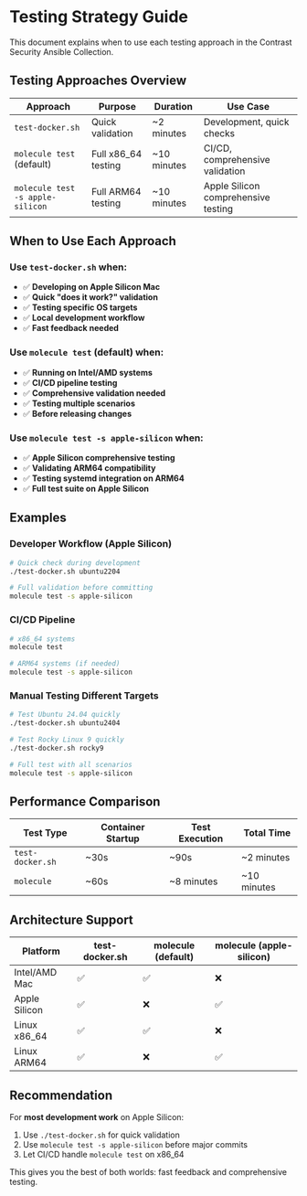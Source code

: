 # Testing Strategy Guide

This document explains when to use each testing approach in the Contrast Security Ansible Collection.

## Testing Approaches Overview

| Approach | Purpose | Duration | Use Case |
|----------|---------|----------|-----------|
| `test-docker.sh` | Quick validation | ~2 minutes | Development, quick checks |
| `molecule test` (default) | Full x86_64 testing | ~10 minutes | CI/CD, comprehensive validation |
| `molecule test -s apple-silicon` | Full ARM64 testing | ~10 minutes | Apple Silicon comprehensive testing |

## When to Use Each Approach

### Use `test-docker.sh` when:
- ✅ **Developing on Apple Silicon Mac**
- ✅ **Quick "does it work?" validation**
- ✅ **Testing specific OS targets**
- ✅ **Local development workflow**
- ✅ **Fast feedback needed**

### Use `molecule test` (default) when:
- ✅ **Running on Intel/AMD systems**
- ✅ **CI/CD pipeline testing**
- ✅ **Comprehensive validation needed**
- ✅ **Testing multiple scenarios**
- ✅ **Before releasing changes**

### Use `molecule test -s apple-silicon` when:
- ✅ **Apple Silicon comprehensive testing**
- ✅ **Validating ARM64 compatibility**
- ✅ **Testing systemd integration on ARM64**
- ✅ **Full test suite on Apple Silicon**

## Examples

### Developer Workflow (Apple Silicon)
```bash
# Quick check during development
./test-docker.sh ubuntu2204

# Full validation before committing
molecule test -s apple-silicon
```

### CI/CD Pipeline
```bash
# x86_64 systems
molecule test

# ARM64 systems (if needed)
molecule test -s apple-silicon
```

### Manual Testing Different Targets
```bash
# Test Ubuntu 24.04 quickly
./test-docker.sh ubuntu2404

# Test Rocky Linux 9 quickly  
./test-docker.sh rocky9

# Full test with all scenarios
molecule test -s apple-silicon
```

## Performance Comparison

| Test Type | Container Startup | Test Execution | Total Time |
|-----------|------------------|----------------|------------|
| `test-docker.sh` | ~30s | ~90s | ~2 minutes |
| `molecule` | ~60s | ~8 minutes | ~10 minutes |

## Architecture Support

| Platform | test-docker.sh | molecule (default) | molecule (apple-silicon) |
|----------|----------------|-------------------|-------------------------|
| Intel/AMD Mac | ✅ | ✅ | ❌ |
| Apple Silicon | ✅ | ❌ | ✅ |
| Linux x86_64 | ✅ | ✅ | ❌ |
| Linux ARM64 | ✅ | ❌ | ✅ |

## Recommendation

For **most development work** on Apple Silicon:
1. Use `./test-docker.sh` for quick validation
2. Use `molecule test -s apple-silicon` before major commits
3. Let CI/CD handle `molecule test` on x86_64

This gives you the best of both worlds: fast feedback and comprehensive testing.
